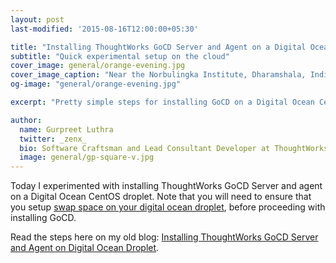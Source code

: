 ```yaml
---
layout: post
last-modified: '2015-08-16T12:00:00+05:30'

title: "Installing ThoughtWorks GoCD Server and Agent on a Digital Ocean Droplet"
subtitle: "Quick experimental setup on the cloud"
cover_image: general/orange-evening.jpg
cover_image_caption: "Near the Norbulingka Institute, Dharamshala, India"
og-image: "general/orange-evening.jpg"

excerpt: "Pretty simple steps for installing GoCD on a Digital Ocean CentOS droplet."

author:
  name: Gurpreet Luthra
  twitter: _zenx_
  bio: Software Craftsman and Lead Consultant Developer at ThoughtWorks
  image: general/gp-square-v.jpg
---
```


Today I experimented with installing ThoughtWorks GoCD Server and agent on a Digital Ocean CentOS droplet. 
Note that you will need to ensure that you setup [swap space on your digital ocean droplet](https://www.digitalocean.com/community/tutorials/how-to-add-swap-on-centos-6),
before proceeding with installing GoCD. 

Read the steps here on my old blog: [Installing ThoughtWorks GoCD Server and Agent on Digital Ocean Droplet](http://techie-notebook.blogspot.in/2015/08/installing-thoughtworks-go-server-agent.html).
